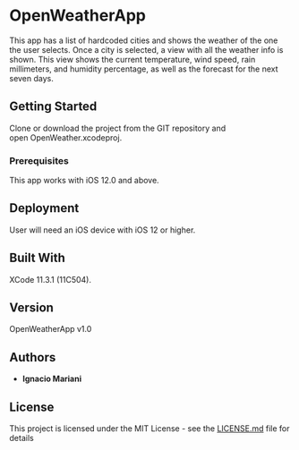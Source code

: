 # OpenWeatherApp

This app has a list of hardcoded cities and shows the weather of the one the user selects. Once a city is selected, a view with all the weather info is shown. This view shows the current temperature, wind speed, rain millimeters, and humidity percentage, as well as the forecast for the next seven days.

## Getting Started

Clone or download the project from the GIT repository and open OpenWeather.xcodeproj.

### Prerequisites

This app works with iOS 12.0 and above.

## Deployment

User will need an iOS device with iOS 12 or higher.

## Built With

XCode 11.3.1 (11C504).

## Version

OpenWeatherApp v1.0

## Authors

* **Ignacio Mariani**

## License

This project is licensed under the MIT License - see the [LICENSE.md](LICENSE.md) file for details

